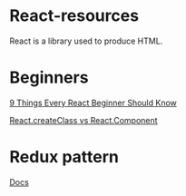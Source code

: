 # React-resources
React is a library used to produce HTML.

# Beginners

[9 Things Every React Beginner Should Know](https://camjackson.net/post/9-things-every-reactjs-beginner-should-know)

[React.createClass vs React.Component](https://toddmotto.com/react-create-class-versus-component/)


# Redux pattern

[Docs](http://rackt.org/redux/index.html)
